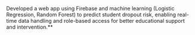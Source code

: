 Developed a web app using Firebase and machine learning (Logistic Regression, Random Forest) to predict student dropout risk, enabling real-time data handling and role-based access for better educational support and intervention.**
